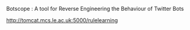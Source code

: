 Botscope : A tool for Reverse Engineering the Behaviour of Twitter Bots

http://tomcat.mcs.le.ac.uk:5000/rulelearning
